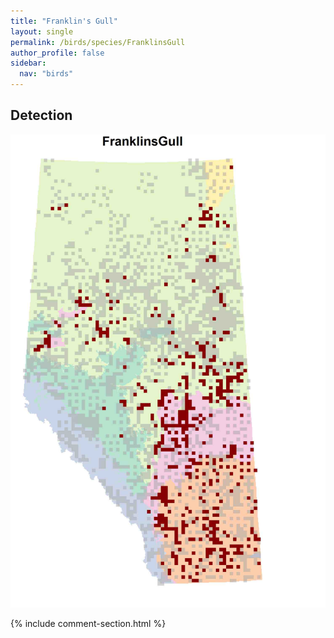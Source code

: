 ```yaml
---
title: "Franklin's Gull"
layout: single
permalink: /birds/species/FranklinsGull
author_profile: false
sidebar:
  nav: "birds"
---
```


<h2>Detection</h2>

![](/assets/images/birds/FranklinsGull/det.jpg)

{% include comment-section.html %}

